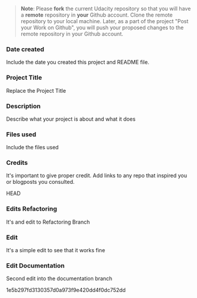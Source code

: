 >**Note**: Please **fork** the current Udacity repository so that you will have a **remote** repository in **your** Github account. Clone the remote repository to your local machine. Later, as a part of the project "Post your Work on Github", you will push your proposed changes to the remote repository in your Github account.

### Date created
Include the date you created this project and README file.

### Project Title
Replace the Project Title

### Description
Describe what your project is about and what it does

### Files used
Include the files used

### Credits
It's important to give proper credit. Add links to any repo that inspired you or blogposts you consulted.

HEAD
### Edits Refactoring	
It's and edit to Refactoring Branch

### Edit
It's a simple edit to see that it works fine

### Edit Documentation
Second edit into the documentation branch

1e5b297fd3130357d0a973f9e420dd4f0dc752dd

